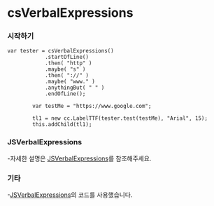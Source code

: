 csVerbalExpressions
=========

### 시작하기

```
var tester = csVerbalExpressions()
            .startOfLine()
            .then( "http" )
            .maybe( "s" )
            .then( "://" )
            .maybe( "www." )
            .anythingBut( " " )
            .endOfLine();

        var testMe = "https://www.google.com";

        tl1 = new cc.LabelTTF(tester.test(testMe), "Arial", 15);
        this.addChild(tl1);
```

### JSVerbalExpressions

-자세한 설명은 [JSVerbalExpressions](https://github.com/VerbalExpressions/JSVerbalExpressions)를 참조해주세요.

### 기타

-[JSVerbalExpressions](https://github.com/VerbalExpressions/JSVerbalExpressions)의 코드를 사용했습니다.
